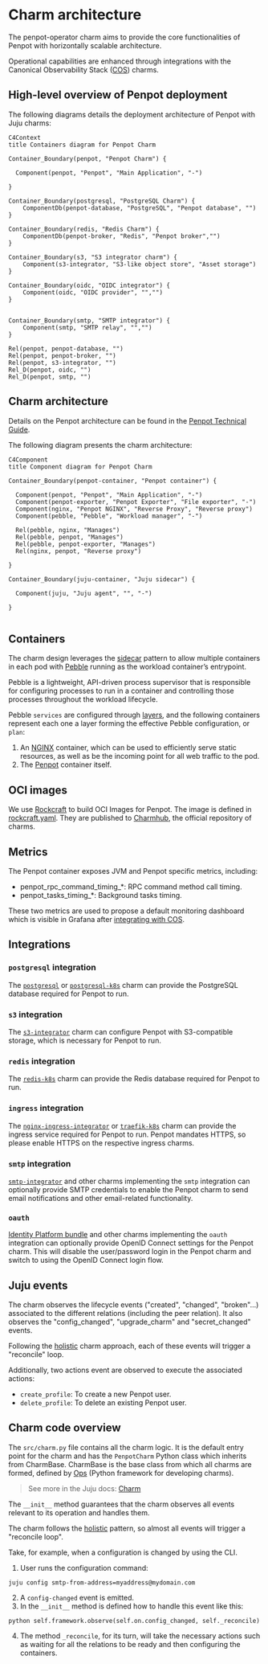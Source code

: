 # Charm architecture

The penpot-operator charm aims to provide the core functionalities of Penpot with horizontally scalable architecture.

Operational capabilities are enhanced through integrations with the Canonical Observability Stack ([COS](https://charmhub.io/topics/canonical-observability-stack/))
charms.

## High-level overview of Penpot deployment

The following diagrams details the deployment architecture of Penpot with Juju charms:

```mermaid
C4Context
title Containers diagram for Penpot Charm

Container_Boundary(penpot, "Penpot Charm") {
  
  Component(penpot, "Penpot", "Main Application", "-")
  
}

Container_Boundary(postgresql, "PostgreSQL Charm") {
    ComponentDb(penpot-database, "PostgreSQL", "Penpot database", "")
}

Container_Boundary(redis, "Redis Charm") {
    ComponentDb(penpot-broker, "Redis", "Penpot broker","")
}

Container_Boundary(s3, "S3 integrator charm") {
    Component(s3-integrator, "S3-like object store", "Asset storage")
}

Container_Boundary(oidc, "OIDC integrator") {
    Component(oidc, "OIDC provider", "","")
}


Container_Boundary(smtp, "SMTP integrator") {
    Component(smtp, "SMTP relay", "","")
}

Rel(penpot, penpot-database, "")
Rel(penpot, penpot-broker, "")
Rel(penpot, s3-integrator, "")
Rel_D(penpot, oidc, "")
Rel_D(penpot, smtp, "")

```

## Charm architecture

Details on the Penpot architecture can be found in the [Penpot Technical Guide](https://help.penpot.app/technical-guide/developer/architecture/).

The following diagram presents the charm architecture:

```mermaid
C4Component
title Component diagram for Penpot Charm

Container_Boundary(penpot-container, "Penpot container") {
  
  Component(penpot, "Penpot", "Main Application", "-")
  Component(penpot-exporter, "Penpot Exporter", "File exporter", "-")
  Component(nginx, "Penpot NGINX", "Reverse Proxy", "Reverse proxy")
  Component(pebble, "Pebble", "Workload manager", "-")
  
  Rel(pebble, nginx, "Manages")
  Rel(pebble, penpot, "Manages")
  Rel(pebble, penpot-exporter, "Manages")
  Rel(nginx, penpot, "Reverse proxy")
  
}

Container_Boundary(juju-container, "Juju sidecar") {
  
  Component(juju, "Juju agent", "", "-")

}


```


## Containers

The charm design leverages the [sidecar](https://kubernetes.io/blog/2015/06/the-distributed-system-toolkit-patterns/#example-1-sidecar-containers) pattern to allow multiple containers in each pod with [Pebble](https://juju.is/docs/sdk/pebble) running as the workload container’s entrypoint.

Pebble is a lightweight, API-driven process supervisor that is responsible for configuring processes to run in a container and controlling those processes throughout the workload lifecycle.

Pebble `services` are configured through [layers](https://github.com/canonical/pebble#layer-specification), and the following containers represent each one a layer forming the effective Pebble configuration, or `plan`:

1. An [NGINX](https://www.nginx.com/) container, which can be used to efficiently serve static resources, as well as be the incoming point for all web traffic to the pod.
2. The [Penpot](https://penpot.app) container itself.

## OCI images

We use [Rockcraft](https://canonical-rockcraft.readthedocs-hosted.com/en/latest/) to build OCI Images for Penpot.
The image is defined in [rockcraft.yaml](penpot_rock/rockcraft.yaml).
They are published to [Charmhub](https://charmhub.io/), the official repository of charms.

## Metrics

The Penpot container exposes JVM and Penpot specific metrics, including:

- penpot_rpc_command_timing_*: RPC command method call timing.
- penpot_tasks_timing_*: Background tasks timing.

These two metrics are used to propose a default monitoring dashboard which is visible in Grafana after [integrating with COS](https://charmhub.io/pollen/docs/how-to-relate-to-cos).

## Integrations

### `postgresql` integration

The [`postgresql`](https://charmhub.io/postgresql) or [`postgresql-k8s`](https://charmhub.io/postgresql) charm can
provide the PostgreSQL database required for Penpot to run.

### `s3` integration

The [`s3-integrator`](https://charmhub.io/s3-integrator) charm can configure Penpot with S3-compatible storage,
which is necessary for Penpot to run.

### `redis` integration

The [`redis-k8s`](https://charmhub.io/redis-k8s) charm can provide the Redis database required for Penpot to run.

### `ingress` integration

The [`nginx-ingress-integrator`](https://charmhub.io/nginx-ingress-integrator) or
[`traefik-k8s`](https://charmhub.io/traefik-k8s) charm can provide the ingress service required for Penpot to run.
Penpot mandates HTTPS, so please enable HTTPS on the respective ingress charms.

### `smtp` integration

[`smtp-integrator`](https://charmhub.io/smtp-integrator) and other charms implementing the `smtp` integration can
optionally provide SMTP credentials to enable the Penpot charm to send email notifications and other email-related functionality.

### `oauth`

[Identity Platform bundle](https://charmhub.io/identity-platform) and other charms implementing the `oauth`
integration can optionally provide OpenID Connect settings for the Penpot charm.
This will disable the user/password login in the Penpot charm and switch to using the OpenID Connect login flow.

## Juju events

The charm observes the lifecycle events ("created", "changed", "broken"...) associated to the different relations (including the peer relation). It also observes the "config_changed", "upgrade_charm" and "secret_changed" events.

Following the [holistic](https://ops.readthedocs.io/en/latest/explanation/holistic-vs-delta-charms.html) charm approach, each of these events will trigger a "reconcile" loop.

Additionally, two actions event are observed to execute the associated actions:

- `create_profile`: To create a new Penpot user.
- `delete_profile`: To delete an existing Penpot user.

## Charm code overview

The `src/charm.py` file contains all the charm logic. It is the default entry point for the charm and has the `PenpotCharm` Python class which inherits
from CharmBase. CharmBase is the base class from which all charms are formed, defined
by [Ops](https://juju.is/docs/sdk/ops) (Python framework for developing charms).

> See more in the Juju docs: [Charm](https://documentation.ubuntu.com/juju/latest/user/reference/charm/)

The `__init__` method guarantees that the charm observes all events relevant to its operation and handles them.

The charm follows the [holistic](https://ops.readthedocs.io/en/latest/explanation/holistic-vs-delta-charms.html) pattern, so almost all events will trigger a "reconcile loop".

Take, for example, when a configuration is changed by using the CLI.

1. User runs the configuration command: 
```
juju config smtp-from-address=myaddress@mydomain.com
```
2. A `config-changed` event is emitted.
3. In the `__init__` method is defined how to handle this event like this: 
```
python self.framework.observe(self.on.config_changed, self._reconcile)
```
4. The method `_reconcile`, for its turn, will take the necessary actions such as waiting for all the relations to be ready and then configuring the containers.
